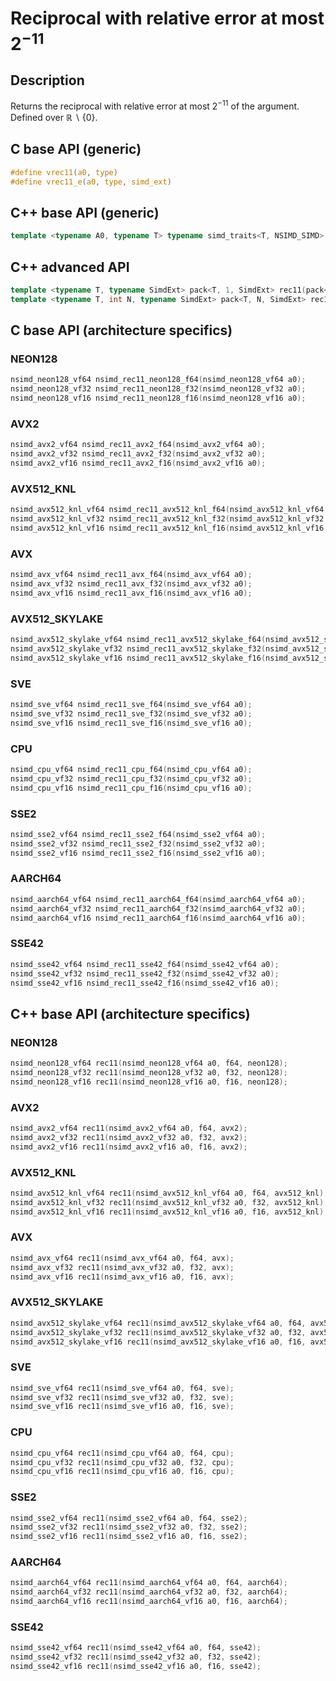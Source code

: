 <!--

Copyright (c) 2019 Agenium Scale

Permission is hereby granted, free of charge, to any person obtaining a copy
of this software and associated documentation files (the "Software"), to deal
in the Software without restriction, including without limitation the rights
to use, copy, modify, merge, publish, distribute, sublicense, and/or sell
copies of the Software, and to permit persons to whom the Software is
furnished to do so, subject to the following conditions:

The above copyright notice and this permission notice shall be included in all
copies or substantial portions of the Software.

THE SOFTWARE IS PROVIDED "AS IS", WITHOUT WARRANTY OF ANY KIND, EXPRESS OR
IMPLIED, INCLUDING BUT NOT LIMITED TO THE WARRANTIES OF MERCHANTABILITY,
FITNESS FOR A PARTICULAR PURPOSE AND NONINFRINGEMENT. IN NO EVENT SHALL THE
AUTHORS OR COPYRIGHT HOLDERS BE LIABLE FOR ANY CLAIM, DAMAGES OR OTHER
LIABILITY, WHETHER IN AN ACTION OF CONTRACT, TORT OR OTHERWISE, ARISING FROM,
OUT OF OR IN CONNECTION WITH THE SOFTWARE OR THE USE OR OTHER DEALINGS IN THE
SOFTWARE.

-->

# Reciprocal with relative error at most $2^{-11}$

## Description

Returns the reciprocal with relative error at most $2^{-11}$ of the argument. Defined over $ℝ∖\{0\}$.

## C base API (generic)

```c
#define vrec11(a0, type)
#define vrec11_e(a0, type, simd_ext)
```

## C++ base API (generic)

```c++
template <typename A0, typename T> typename simd_traits<T, NSIMD_SIMD>::simd_vector rec11(A0 a0, T);
```

## C++ advanced API

```c++
template <typename T, typename SimdExt> pack<T, 1, SimdExt> rec11(pack<T, 1, SimdExt> const& a0);
template <typename T, int N, typename SimdExt> pack<T, N, SimdExt> rec11(pack<T, N, SimdExt> const& a0);
```

## C base API (architecture specifics)

### NEON128

```c
nsimd_neon128_vf64 nsimd_rec11_neon128_f64(nsimd_neon128_vf64 a0);
nsimd_neon128_vf32 nsimd_rec11_neon128_f32(nsimd_neon128_vf32 a0);
nsimd_neon128_vf16 nsimd_rec11_neon128_f16(nsimd_neon128_vf16 a0);
```

### AVX2

```c
nsimd_avx2_vf64 nsimd_rec11_avx2_f64(nsimd_avx2_vf64 a0);
nsimd_avx2_vf32 nsimd_rec11_avx2_f32(nsimd_avx2_vf32 a0);
nsimd_avx2_vf16 nsimd_rec11_avx2_f16(nsimd_avx2_vf16 a0);
```

### AVX512_KNL

```c
nsimd_avx512_knl_vf64 nsimd_rec11_avx512_knl_f64(nsimd_avx512_knl_vf64 a0);
nsimd_avx512_knl_vf32 nsimd_rec11_avx512_knl_f32(nsimd_avx512_knl_vf32 a0);
nsimd_avx512_knl_vf16 nsimd_rec11_avx512_knl_f16(nsimd_avx512_knl_vf16 a0);
```

### AVX

```c
nsimd_avx_vf64 nsimd_rec11_avx_f64(nsimd_avx_vf64 a0);
nsimd_avx_vf32 nsimd_rec11_avx_f32(nsimd_avx_vf32 a0);
nsimd_avx_vf16 nsimd_rec11_avx_f16(nsimd_avx_vf16 a0);
```

### AVX512_SKYLAKE

```c
nsimd_avx512_skylake_vf64 nsimd_rec11_avx512_skylake_f64(nsimd_avx512_skylake_vf64 a0);
nsimd_avx512_skylake_vf32 nsimd_rec11_avx512_skylake_f32(nsimd_avx512_skylake_vf32 a0);
nsimd_avx512_skylake_vf16 nsimd_rec11_avx512_skylake_f16(nsimd_avx512_skylake_vf16 a0);
```

### SVE

```c
nsimd_sve_vf64 nsimd_rec11_sve_f64(nsimd_sve_vf64 a0);
nsimd_sve_vf32 nsimd_rec11_sve_f32(nsimd_sve_vf32 a0);
nsimd_sve_vf16 nsimd_rec11_sve_f16(nsimd_sve_vf16 a0);
```

### CPU

```c
nsimd_cpu_vf64 nsimd_rec11_cpu_f64(nsimd_cpu_vf64 a0);
nsimd_cpu_vf32 nsimd_rec11_cpu_f32(nsimd_cpu_vf32 a0);
nsimd_cpu_vf16 nsimd_rec11_cpu_f16(nsimd_cpu_vf16 a0);
```

### SSE2

```c
nsimd_sse2_vf64 nsimd_rec11_sse2_f64(nsimd_sse2_vf64 a0);
nsimd_sse2_vf32 nsimd_rec11_sse2_f32(nsimd_sse2_vf32 a0);
nsimd_sse2_vf16 nsimd_rec11_sse2_f16(nsimd_sse2_vf16 a0);
```

### AARCH64

```c
nsimd_aarch64_vf64 nsimd_rec11_aarch64_f64(nsimd_aarch64_vf64 a0);
nsimd_aarch64_vf32 nsimd_rec11_aarch64_f32(nsimd_aarch64_vf32 a0);
nsimd_aarch64_vf16 nsimd_rec11_aarch64_f16(nsimd_aarch64_vf16 a0);
```

### SSE42

```c
nsimd_sse42_vf64 nsimd_rec11_sse42_f64(nsimd_sse42_vf64 a0);
nsimd_sse42_vf32 nsimd_rec11_sse42_f32(nsimd_sse42_vf32 a0);
nsimd_sse42_vf16 nsimd_rec11_sse42_f16(nsimd_sse42_vf16 a0);
```

## C++ base API (architecture specifics)

### NEON128

```c
nsimd_neon128_vf64 rec11(nsimd_neon128_vf64 a0, f64, neon128);
nsimd_neon128_vf32 rec11(nsimd_neon128_vf32 a0, f32, neon128);
nsimd_neon128_vf16 rec11(nsimd_neon128_vf16 a0, f16, neon128);
```

### AVX2

```c
nsimd_avx2_vf64 rec11(nsimd_avx2_vf64 a0, f64, avx2);
nsimd_avx2_vf32 rec11(nsimd_avx2_vf32 a0, f32, avx2);
nsimd_avx2_vf16 rec11(nsimd_avx2_vf16 a0, f16, avx2);
```

### AVX512_KNL

```c
nsimd_avx512_knl_vf64 rec11(nsimd_avx512_knl_vf64 a0, f64, avx512_knl);
nsimd_avx512_knl_vf32 rec11(nsimd_avx512_knl_vf32 a0, f32, avx512_knl);
nsimd_avx512_knl_vf16 rec11(nsimd_avx512_knl_vf16 a0, f16, avx512_knl);
```

### AVX

```c
nsimd_avx_vf64 rec11(nsimd_avx_vf64 a0, f64, avx);
nsimd_avx_vf32 rec11(nsimd_avx_vf32 a0, f32, avx);
nsimd_avx_vf16 rec11(nsimd_avx_vf16 a0, f16, avx);
```

### AVX512_SKYLAKE

```c
nsimd_avx512_skylake_vf64 rec11(nsimd_avx512_skylake_vf64 a0, f64, avx512_skylake);
nsimd_avx512_skylake_vf32 rec11(nsimd_avx512_skylake_vf32 a0, f32, avx512_skylake);
nsimd_avx512_skylake_vf16 rec11(nsimd_avx512_skylake_vf16 a0, f16, avx512_skylake);
```

### SVE

```c
nsimd_sve_vf64 rec11(nsimd_sve_vf64 a0, f64, sve);
nsimd_sve_vf32 rec11(nsimd_sve_vf32 a0, f32, sve);
nsimd_sve_vf16 rec11(nsimd_sve_vf16 a0, f16, sve);
```

### CPU

```c
nsimd_cpu_vf64 rec11(nsimd_cpu_vf64 a0, f64, cpu);
nsimd_cpu_vf32 rec11(nsimd_cpu_vf32 a0, f32, cpu);
nsimd_cpu_vf16 rec11(nsimd_cpu_vf16 a0, f16, cpu);
```

### SSE2

```c
nsimd_sse2_vf64 rec11(nsimd_sse2_vf64 a0, f64, sse2);
nsimd_sse2_vf32 rec11(nsimd_sse2_vf32 a0, f32, sse2);
nsimd_sse2_vf16 rec11(nsimd_sse2_vf16 a0, f16, sse2);
```

### AARCH64

```c
nsimd_aarch64_vf64 rec11(nsimd_aarch64_vf64 a0, f64, aarch64);
nsimd_aarch64_vf32 rec11(nsimd_aarch64_vf32 a0, f32, aarch64);
nsimd_aarch64_vf16 rec11(nsimd_aarch64_vf16 a0, f16, aarch64);
```

### SSE42

```c
nsimd_sse42_vf64 rec11(nsimd_sse42_vf64 a0, f64, sse42);
nsimd_sse42_vf32 rec11(nsimd_sse42_vf32 a0, f32, sse42);
nsimd_sse42_vf16 rec11(nsimd_sse42_vf16 a0, f16, sse42);
```